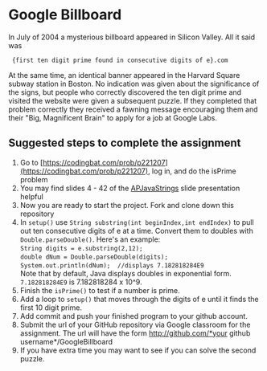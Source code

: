 Google Billboard
==================
In July of 2004 a mysterious billboard appeared in Silicon Valley. All it said was  

     {first ten digit prime found in consecutive digits of e}.com

At the same time, an identical banner appeared in the Harvard Square subway station in Boston. No indication was given about the significance of the signs, but people who correctly discovered the ten digit prime and visited the website were given a subsequent puzzle. If they completed that problem correctly they received a fawning message encouraging them and their "Big, Magnificent Brain" to apply for a job at Google Labs.

Suggested steps to complete the assignment
------------------------------------------
1. Go to [https://codingbat.com/prob/p221207](https://codingbat.com/prob/p221207), log in, and do the isPrime problem
2. You may find slides 4 - 42 of the [APJavaStrings](https://docs.google.com/presentation/d/1BS9pfAvCDXkIX-XV6ghY_bPwi1IN0j_Qa6b7QZgMR3Y/edit?usp=sharing) slide presentation helpful
3. Now you are ready to start the project. Fork and clone down this repository
3. In `setup()` use `String substring(int beginIndex,int endIndex)` to pull out ten consecutive digits of e at a time. Convert them to doubles with `Double.parseDouble()`. Here's an example:  
     `String digits = e.substring(2,12);`   
     `double dNum = Double.parseDouble(digits);`   
     `System.out.println(dNum);  //displays 7.182818284E9`  
Note that by default, Java displays doubles in exponential form. `7.182818284E9` is 7.182818284 x 10^9.
5. Finish the  `isPrime()`  to test if a number is prime.
6. Add a loop to `setup()` that moves through the digits of e until it finds the first 10 digit prime.
7. Add commit and push your finished program to your github account. 
8. Submit the url of your GitHub repository via Google classroom for the assignment. The url will have the form http://github.com/*your github username*/GoogleBillboard
9. If you have extra time you may want to see if you can solve the second puzzle. 

